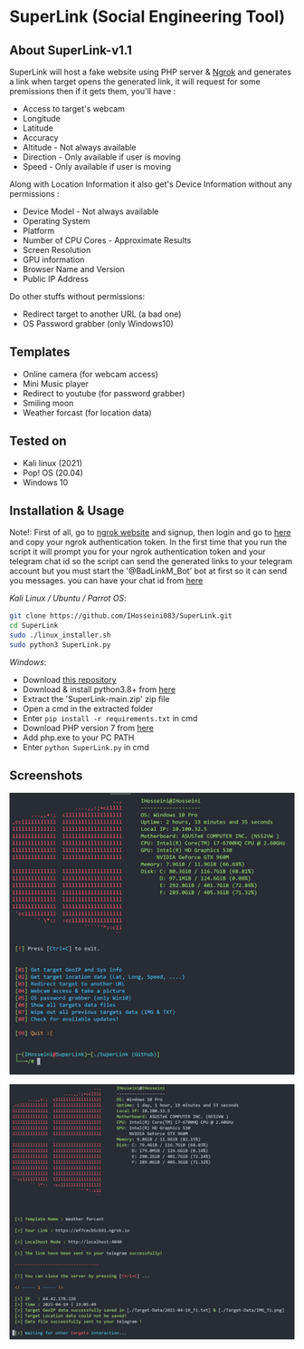 # SuperLink (Social Engineering Tool)

## About SuperLink-v1.1

SuperLink will host a fake website using PHP server & [Ngrok](https://ngrok.com)
and generates a link when target opens the generated link, it will
request for some premissions then if it gets them, you'll have :

- Access to target's webcam
- Longitude
- Latitude
- Accuracy
- Altitude - Not always available
- Direction - Only available if user is moving
- Speed - Only available if user is moving

Along with Location Information it also get's Device Information without any permissions :

- Device Model - Not always available
- Operating System
- Platform
- Number of CPU Cores - Approximate Results
- Screen Resolution
- GPU information
- Browser Name and Version
- Public IP Address

Do other stuffs without permissions:

- Redirect target to another URL (a bad one)
- OS Password grabber (only Windows10)

## Templates

- Online camera (for webcam access)
- Mini Music player
- Redirect to youtube (for password grabber)
- Smiling moon
- Weather forcast (for location data)

## Tested on

- Kali linux (2021)
- Pop! OS (20.04)
- Windows 10

## Installation & Usage

Note!: First of all, go to [ngrok website](https://ngrok.com) and signup,
then login and go to [here](https://dashboard.ngrok.com/get-started/your-authtoken)
and copy your ngrok authentication token.
In the first time that you run the script it will prompt you
for your ngrok authentication token and your telegram chat id so
the script can send the generated links to your telegram account
but you must start the '@BadLinkM_Bot' bot at first so it can
send you messages.
you can have your chat id from [here](https://t.me/userinfobot)

*_Kali Linux / Ubuntu / Parrot OS_*:

```bash
git clone https://github.com/IHosseini083/SuperLink.git
cd SuperLink
sudo ./linux_installer.sh
sudo python3 SuperLink.py
```

*_Windows_*:

- Download [this repository](https://github.com/IHosseini083/SuperLink/archive/refs/heads/main.zip)
- Download & install python3.8+ from [here](https://www.python.org/)
- Extract the 'SuperLink-main.zip' zip file
- Open a cmd in the extracted folder
- Enter `pip install -r requirements.txt` in cmd
- Download PHP version 7 from [here](https://windows.php.net/download#php-7.4)
- Add php.exe to your PC PATH
- Enter `python SuperLink.py` in cmd

## Screenshots

![SuperLink_V1.0](https://github.com/IHosseini083/SuperLink/blob/main/ss/ss1.png "SuperLink version 1.1")

![SuperLink_V1.0](https://github.com/IHosseini083/SuperLink/blob/main/ss/ss2.png "SuperLink version 1.1")
